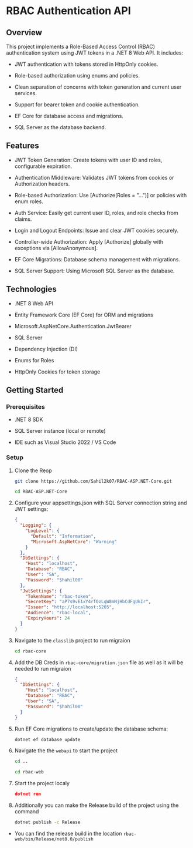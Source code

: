 # RBAC Authentication API

## Overview

This project implements a Role-Based Access Control (RBAC) authentication system using JWT tokens in a .NET 8 Web API. It includes:

- JWT authentication with tokens stored in HttpOnly cookies.

- Role-based authorization using enums and policies.

- Clean separation of concerns with token generation and current user services.

- Support for bearer token and cookie authentication.

- EF Core for database access and migrations.

- SQL Server as the database backend.

## Features

- JWT Token Generation: Create tokens with user ID and roles, configurable expiration.

- Authentication Middleware: Validates JWT tokens from cookies or Authorization headers.

- Role-based Authorization: Use [Authorize(Roles = "...")] or policies with enum roles.

- Auth Service: Easily get current user ID, roles, and role checks from claims.

- Login and Logout Endpoints: Issue and clear JWT cookies securely.

- Controller-wide Authorization: Apply [Authorize] globally with exceptions via [AllowAnonymous].

- EF Core Migrations: Database schema management with migrations.

- SQL Server Support: Using Microsoft SQL Server as the database.

## Technologies

- .NET 8 Web API

- Entity Framework Core (EF Core) for ORM and migrations

- Microsoft.AspNetCore.Authentication.JwtBearer

- SQL Server

- Dependency Injection (DI)

- Enums for Roles

- HttpOnly Cookies for token storage

## Getting Started

### Prerequisites

- .NET 8 SDK

- SQL Server instance (local or remote)

- IDE such as Visual Studio 2022 / VS Code

### Setup

1.  Clone the Reop

    ```bash
    git clone https://github.com/Sahil2k07/RBAC-ASP.NET-Core.git

    cd RBAC-ASP.NET-Core
    ```

2.  Configure your appsettings.json with SQL Server connection string and JWT settings:

    ```json
    {
      "Logging": {
        "LogLevel": {
          "Default": "Information",
          "Microsoft.AspNetCore": "Warning"
        }
      },
      "DbSettings": {
        "Host": "localhost",
        "Database": "RBAC",
        "User": "SA",
        "Password": "$hahil00"
      },
      "JwtSettings": {
        "TokenName": "rbac-token",
        "SecretKey": "aP7s9vE1xY4rT0zLqW8mNjHbCdFgUkIr",
        "Issuer": "http://localhost:5205",
        "Audience": "rbac-local",
        "ExpiryHours": 24
      }
    }
    ```

3.  Navigate to the `classlib` project to run migraion

    ```bash
    cd rbac-core
    ```

4.  Add the DB Creds in `rbac-core/migration.json` file as well as it will be needed to run migraion

    ```json
    {
      "DbSettings": {
        "Host": "localhost",
        "Database": "RBAC",
        "User": "SA",
        "Password": "$hahil00"
      }
    }
    ```

5.  Run EF Core migrations to create/update the database schema:

    ```bash
    dotnet ef database update
    ```

6.  Navigate the the `webapi` to start the project

    ```bash
    cd ..

    cd rbac-web
    ```

7.  Start the project localy

    ```json
    dotnet run
    ```

8.  Additionally you can make the Release build of the project using the command

    ```bash
    dotnet publish -c Release
    ```

- You can find the release build in the location `rbac-web/bin/Release/net8.0/publish`
